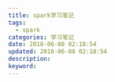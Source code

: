 ```yaml
---
title: spark学习笔记
tags:
  - spark
categories: 学习笔记
date: 2018-06-08 02:18:54
updated: 2018-06-08 02:18:54
description:
keyword:
---
```


